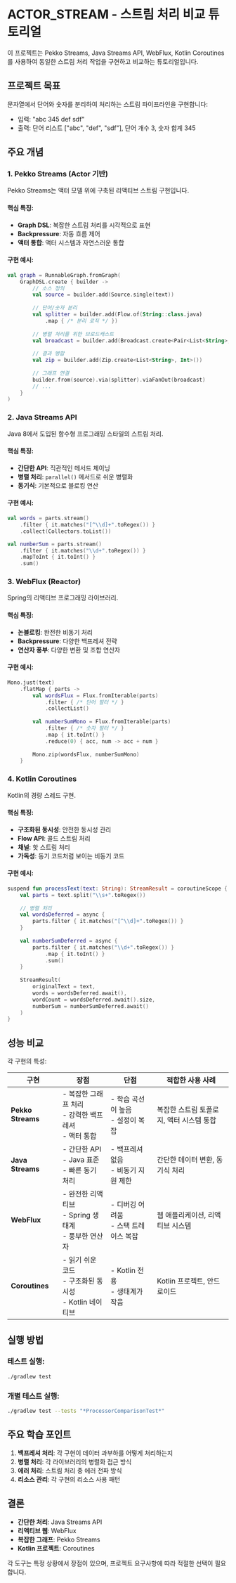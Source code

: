 # ACTOR_STREAM - 스트림 처리 비교 튜토리얼

이 프로젝트는 Pekko Streams, Java Streams API, WebFlux, Kotlin Coroutines를 사용하여 동일한 스트림 처리 작업을 구현하고 비교하는 튜토리얼입니다.

## 프로젝트 목표

문자열에서 단어와 숫자를 분리하여 처리하는 스트림 파이프라인을 구현합니다:
- 입력: "abc 345 def sdf"
- 출력: 단어 리스트 ["abc", "def", "sdf"], 단어 개수 3, 숫자 합계 345

## 주요 개념

### 1. Pekko Streams (Actor 기반)

Pekko Streams는 액터 모델 위에 구축된 리액티브 스트림 구현입니다.

#### 핵심 특징:
- **Graph DSL**: 복잡한 스트림 처리를 시각적으로 표현
- **Backpressure**: 자동 흐름 제어
- **액터 통합**: 액터 시스템과 자연스러운 통합

#### 구현 예시:
```kotlin
val graph = RunnableGraph.fromGraph(
    GraphDSL.create { builder ->
        // 소스 정의
        val source = builder.add(Source.single(text))
        
        // 단어/숫자 분리
        val splitter = builder.add(Flow.of(String::class.java)
            .map { /* 분리 로직 */ })
        
        // 병렬 처리를 위한 브로드캐스트
        val broadcast = builder.add(Broadcast.create<Pair<List<String>, List<Int>>>(2))
        
        // 결과 병합
        val zip = builder.add(Zip.create<List<String>, Int>())
        
        // 그래프 연결
        builder.from(source).via(splitter).viaFanOut(broadcast)
        // ...
    }
)
```

### 2. Java Streams API

Java 8에서 도입된 함수형 프로그래밍 스타일의 스트림 처리.

#### 핵심 특징:
- **간단한 API**: 직관적인 메서드 체이닝
- **병렬 처리**: `parallel()` 메서드로 쉬운 병렬화
- **동기식**: 기본적으로 블로킹 연산

#### 구현 예시:
```kotlin
val words = parts.stream()
    .filter { it.matches("[^\\d]+".toRegex()) }
    .collect(Collectors.toList())

val numberSum = parts.stream()
    .filter { it.matches("\\d+".toRegex()) }
    .mapToInt { it.toInt() }
    .sum()
```

### 3. WebFlux (Reactor)

Spring의 리액티브 프로그래밍 라이브러리.

#### 핵심 특징:
- **논블로킹**: 완전한 비동기 처리
- **Backpressure**: 다양한 백프레셔 전략
- **연산자 풍부**: 다양한 변환 및 조합 연산자

#### 구현 예시:
```kotlin
Mono.just(text)
    .flatMap { parts ->
        val wordsFlux = Flux.fromIterable(parts)
            .filter { /* 단어 필터 */ }
            .collectList()
        
        val numberSumMono = Flux.fromIterable(parts)
            .filter { /* 숫자 필터 */ }
            .map { it.toInt() }
            .reduce(0) { acc, num -> acc + num }
        
        Mono.zip(wordsFlux, numberSumMono)
    }
```

### 4. Kotlin Coroutines

Kotlin의 경량 스레드 구현.

#### 핵심 특징:
- **구조화된 동시성**: 안전한 동시성 관리
- **Flow API**: 콜드 스트림 처리
- **채널**: 핫 스트림 처리
- **가독성**: 동기 코드처럼 보이는 비동기 코드

#### 구현 예시:
```kotlin
suspend fun processText(text: String): StreamResult = coroutineScope {
    val parts = text.split("\\s+".toRegex())
    
    // 병렬 처리
    val wordsDeferred = async {
        parts.filter { it.matches("[^\\d]+".toRegex()) }
    }
    
    val numberSumDeferred = async {
        parts.filter { it.matches("\\d+".toRegex()) }
            .map { it.toInt() }
            .sum()
    }
    
    StreamResult(
        originalText = text,
        words = wordsDeferred.await(),
        wordCount = wordsDeferred.await().size,
        numberSum = numberSumDeferred.await()
    )
}
```

## 성능 비교

각 구현의 특성:

| 구현 | 장점 | 단점 | 적합한 사용 사례 |
|------|------|------|-----------------|
| **Pekko Streams** | - 복잡한 그래프 처리<br>- 강력한 백프레셔<br>- 액터 통합 | - 학습 곡선이 높음<br>- 설정이 복잡 | 복잡한 스트림 토폴로지, 액터 시스템 통합 |
| **Java Streams** | - 간단한 API<br>- Java 표준<br>- 빠른 동기 처리 | - 백프레셔 없음<br>- 비동기 지원 제한 | 간단한 데이터 변환, 동기식 처리 |
| **WebFlux** | - 완전한 리액티브<br>- Spring 생태계<br>- 풍부한 연산자 | - 디버깅 어려움<br>- 스택 트레이스 복잡 | 웹 애플리케이션, 리액티브 시스템 |
| **Coroutines** | - 읽기 쉬운 코드<br>- 구조화된 동시성<br>- Kotlin 네이티브 | - Kotlin 전용<br>- 생태계가 작음 | Kotlin 프로젝트, 안드로이드 |

## 실행 방법

### 테스트 실행:
```bash
./gradlew test
```

### 개별 테스트 실행:
```bash
./gradlew test --tests "*ProcessorComparisonTest*"
```

## 주요 학습 포인트

1. **백프레셔 처리**: 각 구현이 데이터 과부하를 어떻게 처리하는지
2. **병렬 처리**: 각 라이브러리의 병렬화 접근 방식
3. **에러 처리**: 스트림 처리 중 에러 전파 방식
4. **리소스 관리**: 각 구현의 리소스 사용 패턴

## 결론

- **간단한 처리**: Java Streams API
- **리액티브 웹**: WebFlux
- **복잡한 그래프**: Pekko Streams
- **Kotlin 프로젝트**: Coroutines

각 도구는 특정 상황에서 장점이 있으며, 프로젝트 요구사항에 따라 적절한 선택이 필요합니다.